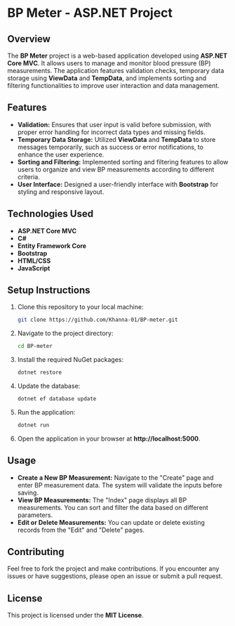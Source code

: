 # BP Meter - ASP.NET Project

## Overview
The **BP Meter** project is a web-based application developed using **ASP.NET Core MVC**. It allows users to manage and monitor blood pressure (BP) measurements. The application features validation checks, temporary data storage using **ViewData** and **TempData**, and implements sorting and filtering functionalities to improve user interaction and data management.

## Features
- **Validation:** Ensures that user input is valid before submission, with proper error handling for incorrect data types and missing fields.
- **Temporary Data Storage:** Utilized **ViewData** and **TempData** to store messages temporarily, such as success or error notifications, to enhance the user experience.
- **Sorting and Filtering:** Implemented sorting and filtering features to allow users to organize and view BP measurements according to different criteria.
- **User Interface:** Designed a user-friendly interface with **Bootstrap** for styling and responsive layout.

## Technologies Used
- **ASP.NET Core MVC**
- **C#**
- **Entity Framework Core**
- **Bootstrap**
- **HTML/CSS**
- **JavaScript**

## Setup Instructions
1. Clone this repository to your local machine:

    ```bash
    git clone https://github.com/Khanna-01/BP-meter.git
    ```

2. Navigate to the project directory:

    ```bash
    cd BP-meter
    ```

3. Install the required NuGet packages:

    ```bash
    dotnet restore
    ```

4. Update the database:

    ```bash
    dotnet ef database update
    ```

5. Run the application:

    ```bash
    dotnet run
    ```

6. Open the application in your browser at **http://localhost:5000**.

## Usage
- **Create a New BP Measurement:** Navigate to the "Create" page and enter BP measurement data. The system will validate the inputs before saving.
- **View BP Measurements:** The "Index" page displays all BP measurements. You can sort and filter the data based on different parameters.
- **Edit or Delete Measurements:** You can update or delete existing records from the "Edit" and "Delete" pages.

## Contributing
Feel free to fork the project and make contributions. If you encounter any issues or have suggestions, please open an issue or submit a pull request.

## License
This project is licensed under the **MIT License**.
